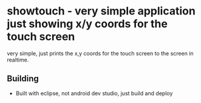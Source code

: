 showtouch - very simple application just showing x/y coords for the
touch screen
==============

very simple, just prints the x,y coords for the touch screen to the
screen in realtime.

Building
--------------

- Built with eclipse, not android dev studio, just build and deploy

